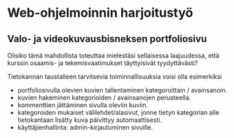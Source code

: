 # Web-ohjelmoinnin harjoitustyö

## Valo- ja videokuvausbisneksen portfoliosivu

Olisiko tämä mahdollista toteuttaa mielestäsi sellaisessa laajuudessa, että kurssin osaamis- ja tekemisvaatimukset täyttyisivät tyydyttävästi?  

Tietokannan taustalleen tarvitsevia toiminnallisuuksia voisi olla esimerkiksi  
* portfoliosivulla olevien kuvien tallentaminen kategoroittain / avainsanoin.
* kuvien hakeminen kategorioiden / avainsanojen perusteella.
* kommenttien jättäminen sivulla oleviin kuviin.
* kategoroiden mukaiset välilehdet/alasivut, jonne tietyn kategorian alle tietokantaan lisätty kuva päivittyy automaattisesti.
* käyttäjienhallinta: admin-kirjautuminen sivuille.